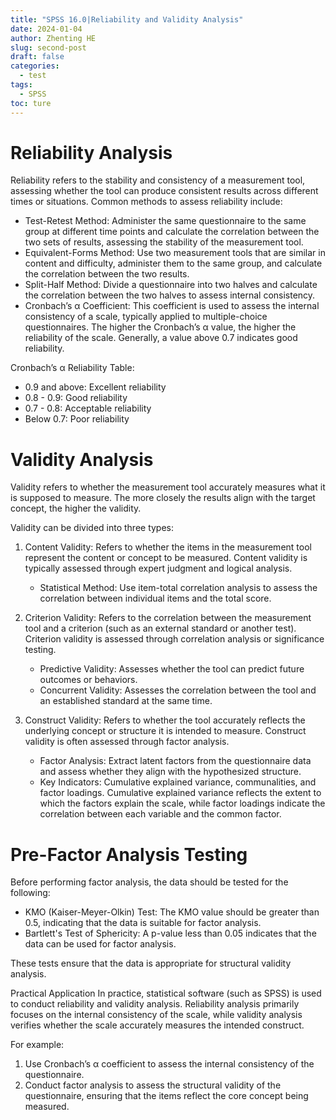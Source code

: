 ```yaml
---
title: "SPSS 16.0|Reliability and Validity Analysis"
date: 2024-01-04
author: Zhenting HE
slug: second-post
draft: false
categories:
  - test
tags:
  - SPSS
toc: ture
---
```

 # Reliability Analysis
Reliability refers to the stability and consistency of a measurement tool, assessing whether the tool can produce consistent results across different times or situations. Common methods to assess reliability include:

- Test-Retest Method: Administer the same questionnaire to the same group at different time points and calculate the correlation between the two sets of results, assessing the stability of the measurement tool.
- Equivalent-Forms Method: Use two measurement tools that are similar in content and difficulty, administer them to the same group, and calculate the correlation between the two results.
- Split-Half Method: Divide a questionnaire into two halves and calculate the correlation between the two halves to assess internal consistency.
- Cronbach’s α Coefficient: This coefficient is used to assess the internal consistency of a scale, typically applied to multiple-choice questionnaires. The higher the Cronbach’s α value, the higher the reliability of the scale. Generally, a value above 0.7 indicates good reliability.

Cronbach’s α Reliability Table:
- 0.9 and above: Excellent reliability
- 0.8 - 0.9: Good reliability
- 0.7 - 0.8: Acceptable reliability
- Below 0.7: Poor reliability

 # Validity Analysis
Validity refers to whether the measurement tool accurately measures what it is supposed to measure. The more closely the results align with the target concept, the higher the validity.

Validity can be divided into three types:
1. Content Validity: Refers to whether the items in the measurement tool represent the content or concept to be measured. Content validity is typically assessed through expert judgment and logical analysis.
   - Statistical Method: Use item-total correlation analysis to assess the correlation between individual items and the total score.

2. Criterion Validity: Refers to the correlation between the measurement tool and a criterion (such as an external standard or another test). Criterion validity is assessed through correlation analysis or significance testing.
   - Predictive Validity: Assesses whether the tool can predict future outcomes or behaviors.
   - Concurrent Validity: Assesses the correlation between the tool and an established standard at the same time.

3. Construct Validity: Refers to whether the tool accurately reflects the underlying concept or structure it is intended to measure. Construct validity is often assessed through factor analysis.
   - Factor Analysis: Extract latent factors from the questionnaire data and assess whether they align with the hypothesized structure.
   - Key Indicators: Cumulative explained variance, communalities, and factor loadings. Cumulative explained variance reflects the extent to which the factors explain the scale, while factor loadings indicate the correlation between each variable and the common factor.

 # Pre-Factor Analysis Testing
Before performing factor analysis, the data should be tested for the following:
- KMO (Kaiser-Meyer-Olkin) Test: The KMO value should be greater than 0.5, indicating that the data is suitable for factor analysis.
- Bartlett's Test of Sphericity: A p-value less than 0.05 indicates that the data can be used for factor analysis.

These tests ensure that the data is appropriate for structural validity analysis.

 Practical Application
In practice, statistical software (such as SPSS) is used to conduct reliability and validity analysis. Reliability analysis primarily focuses on the internal consistency of the scale, while validity analysis verifies whether the scale accurately measures the intended construct.

For example:
1. Use Cronbach’s α coefficient to assess the internal consistency of the questionnaire.
2. Conduct factor analysis to assess the structural validity of the questionnaire, ensuring that the items reflect the core concept being measured.
